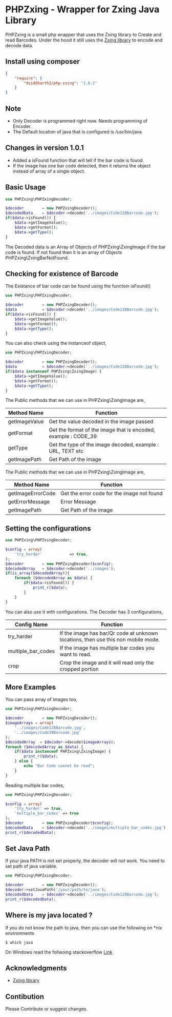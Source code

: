 PHPZxing - Wrapper for Zxing Java Library
===========================================
PHPZxing is a small php wrapper that uses the Zxing library to Create and read Barcodes.
Under the hood it still uses the [Zxing library](https://github.com/zxing/zxing) to encode and decode data.

Install using composer
--------------------

```json
{  
    "require": {
        "dsiddharth2/php-zxing": "1.0.1"
    }  
}
```

Note
--------------------
* Only Decoder is programmed right now. Needs programming of Encoder.
* The Default location of java that is configured is /usr/bin/java

Changes in version 1.0.1
--------------------
* Added a isFound function that will tell if the bar code is found.
* If the image has one bar code detected, then it returns the object instead of array of a single object.

Basic Usage
----------
```php
use PHPZxing\PHPZxingDecoder;

$decoder        = new PHPZxingDecoder();
$decodedData    = $decoder->decode('../images/Code128Barcode.jpg');
if($data->isFound()) {
    $data->getImageValue();
    $data->getFormat();
    $data->getType();        
}
```

The Decoded data is an Array of Objects of PHPZxing\ZxingImage if the bar code is found. If not found then it is an array of Objects PHPZxing\ZxingBarNotFound.

Checking for existence of Barcode
----------
The Existance of bar code can be found using the functoin isFound()

```php
use PHPZxing\PHPZxingDecoder;

$decoder        = new PHPZxingDecoder();
$data           = $decoder->decode('../images/Code128Barcode.jpg');
if($data->isFound()) {
    $data->getImageValue();
    $data->getFormat();
    $data->getType();        
}
```

You can also check using the instanceof object,
```php
use PHPZxing\PHPZxingDecoder;

$decoder        = new PHPZxingDecoder();
$data           = $decoder->decode('../images/Code128Barcode.jpg');
if($data instanceof PHPZxing\ZxingImage) {
    $data->getImageValue();
    $data->getFormat();
    $data->getType();
}
```
The Public methods that we can use in PHPZxing\ZxingImage are,

| Method Name       | Function                                                       |
| -------------     |--------------------------------------------------------------|
| getImageValue     | Get the value decoded in the image passed                      |
| getFormat         | Get the format of the image that is encoded, example : CODE_39 |
| getType           | Get the type of the image decoded, example : URL, TEXT etc     |
| getImagePath      | Get Path of the image                                          |

The Public methods that we can use in PHPZxing\ZxingImage are,

| Method Name           | Function                                                       |
| -------------         |--------------------------------------------------------------|
| getImageErrorCode     | Get the error code for the image not found                     |
| getErrorMessage       | Error Message                                                  |
| getImagePath          | Get Path of the image                                          |


Setting the configurations
----------
```php
use PHPZxing\PHPZxingDecoder;

$config = array(
    'try_harder'            => true,
);
$decoder        = new PHPZxingDecoder($config);
$decodedArray   = $decoder->decode('../images');
if(is_array($decodedArray)){
    foreach ($decodedArray as $data) {
        if($data->isFound()) {
            print_r($data);
        }
    }
}
```

You can also use it with configurations. The Decoder has 3 configurations,

| Config Name           | Function                                                       |
| -------------         |--------------------------------------------------------------|
| try_harder            | If the image has bar/Qr code at unknown locations, then use this non mobile mode. |
| multiple_bar_codes    | If the image has multiple bar codes you want to read. |
| crop                  | Crop the image and it will read only the cropped portion |

More Examples
----------

You can pass array of images too,

```php
use PHPZxing\PHPZxingDecoder;

$decoder        = new PHPZxingDecoder();
$imageArrays = array(
    '../images/Code128Barcode.jpg',
    '../images/Code39Barcode.jpg'
);
$decodedArray  = $decoder->decode($imageArrays);
foreach ($decodedArray as $data) {
    if($data instanceof PHPZxing\ZxingImage) {
        print_r($data);
    } else {
        echo "Bar Code cannot be read";
    }
}
```

Reading multiple bar codes,

```php
use PHPZxing\PHPZxingDecoder;

$config = array(
    'try_harder' => true,
    'multiple_bar_codes' => true
);
$decoder        = new PHPZxingDecoder($config);
$decodedData    = $decoder->decode('../images/multiple_bar_codes.jpg');
print_r($decodedData);
```


Set Java Path
----------
If your java PATH is not set properly, the decoder will not work. You need to set path of java variable.

```php
use PHPZxing\PHPZxingDecoder;

$decoder        = new PHPZxingDecoder();
$decoder->setJavaPath('/your/path/to/java');
$decodedData    = $decoder->decode('../images/Code128Barcode.jpg');
print_r($decodedData);
```

Where is my java located ?
----------
If you do not know the path to java, then you can use the following on *nix enviromnents
```
$ which java
```

On Windows read the follwoing stackoverflow [Link](https://stackoverflow.com/questions/304319/is-there-an-equivalent-of-which-on-the-windows-command-line)

## Acknowledgments

* [Zxing library](https://github.com/zxing/zxing)

Contibution
----------
Please Contribute or suggest changes.

